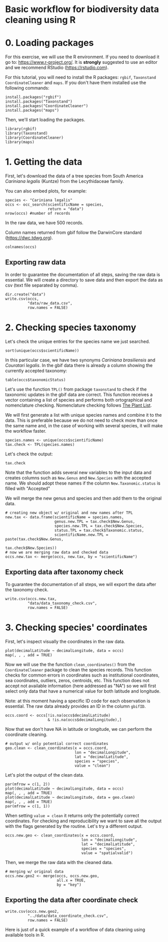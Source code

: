 # Basic workflow for biodiversity data cleaning using R

# 0. Loading packages

For this exercise, we will use the R environment. If you need to download it go to: https://www.r-project.org/. It is **strongly** suggested to use an editor and we recommend RStudio (https://rstudio.com).

For this tutorial, you will need to install the R packages: `rgbif`, `Taxonstand` `CoordinateCleaner` and `maps`. If you don't have them installed use the following commands:

```
install.packages("rgbif")
install.packages("Taxonstand")
install.packages("CoordinateCleaner")
install.packages("maps")
```

Then, we'll start loading the packages.  

```{r loading pkg}
library(rgbif)
library(Taxonstand)
library(CoordinateCleaner)
library(maps)
```

# 1. Getting the data

First, let's download the data of a tree species from South America *Cariniana legalis* (Kuntze) from the Lecythidaceae family.

You can also embed plots, for example:

```{r occs}
species <- "Cariniana legalis"
occs <- occ_search(scientificName = species, 
                   return = "data")
nrow(occs) #number of records 
```

In the raw data, we have 500 records. 

Column names returned from gbif follow the DarwinCore standard (https://dwc.tdwg.org). 

```{r col-names}
colnames(occs)
```

## Exporting raw data

In order to guarantee the documentation of all steps, saving the raw data is essential. We will create a directory to save data and then export the data as csv (text file separated by comma).  

```{r save-raw}
dir.create("data")
write.csv(occs, 
          "data/raw_data.csv", 
          row.names = FALSE)
```

# 2. Checking species taxonomy

Let's check the unique entries for the species name we just searched.

```{r sp-name}
sort(unique(occs$scientificName))
```

In this particular case, we have two synonyms *Cariniana brasiliensis* and *Couratari legalis*. In the gbif data there is already a column showing the currently accepted taxonomy:

```{r sp-accepted}
table(occs$taxonomicStatus)
```

Let's use the function `TPL()` from package `taxonstand` to check if the taxonomic updates in the gbif data are correct. This function receives a vector containing a list of species and performs both ortographical and nomenclature checking. Nomenclature checking follows [The Plant List](http://www.theplantlist.org/). 

We will first generate a list with unique species names and combine it to the data. This is preferable because we do not need to check more than once the same name and, in the case of working with several species, it will make the workflow faster. 

```{r taxonstand}
species.names <- unique(occs$scientificName) 
tax.check <- TPL(species.names)
```

Let's check the output:

```{r tax-out}
tax.check
```

Note that the function adds several new variables to the input data and creates columns such as `New.Genus` and `New.Species` with the accepted name. We should adopt these names if the column `New.Taxonomic.status` is filled with "Accepted"

We will merge the new genus and species and then add them to the original data. 

```{r merge}
# creating new object w/ original and new names after TPL
new.tax <- data.frame(scientificName = species.names, 
                      genus.new.TPL = tax.check$New.Genus, 
                      species.new.TPL = tax.check$New.Species,
                      status.TPL = tax.check$Taxonomic.status,
                      scientificName.new.TPL = paste(tax.check$New.Genus,
                                                     tax.check$New.Species)) 
# now we are merging raw data and checked data
occs.new.tax <- merge(occs, new.tax, by = "scientificName")
```

## Exporting data after taxonomy check

To guarantee the documentation of all steps, we will export the data after the taxonomy check. 

```{r}
write.csv(occs.new.tax, 
          "data/data_taxonomy_check.csv", 
          row.names = FALSE)
```

# 3. Checking species' coordinates

First, let's inspect visually the coordinates in the raw data. 

```{r}
plot(decimalLatitude ~ decimalLongitude, data = occs)
map(, , , add = TRUE)
```

Now we will use the the function `clean_coordinates()` from the `CoordinateCleaner` package to clean the species records. This function checks for common errors in coordinates such as institutional coordinates, sea coordinates, outliers, zeros, centroids, etc. This function does not accept not available information (here addressed as "NA") so we will first select only data that have a numerical value for both latitude and longitude. 

Note: at this moment having a specific ID code for each observation is essential. The raw data already provides an ID in the column `gbifID`. 

```{r coord-prep}
occs.coord <- occs[!is.na(occs$decimalLatitude) 
                   & !is.na(occs$decimalLongitude),]
```

Now that we don't have NA in latitude or longitude, we can perform the coordinate cleaning.

```{r coord-clean}
# output w/ only potential correct coordinates
geo.clean <- clean_coordinates(x = occs.coord, 
                               lon = "decimalLongitude",
                               lat = "decimalLatitude",
                               species = "species", 
                               value = "clean")
```

Let's plot the output of the clean data. 

```{r map-plot}
par(mfrow = c(1, 2))
plot(decimalLatitude ~ decimalLongitude, data = occs)
map(, , , add = TRUE)
plot(decimalLatitude ~ decimalLongitude, data = geo.clean)
map(, , , add = TRUE)
par(mfrow = c(1, 1))
```

When setting `value = clean` it returns only the potentially correct coordinates. For checking and reproducibility we want to save all the output with the flags generated by the routine. Let's try a different output. 

```{r coord-clean-2}
occs.new.geo <- clean_coordinates(x = occs.coord, 
                                  lon = "decimalLongitude",
                                  lat = "decimalLatitude",
                                  species = "species", 
                                  value = "spatialvalid")
```
Then, we merge the raw data with the cleaned data.

```{r}
# merging w/ original data
occs.new.geo2 <- merge(occs, occs.new.geo, 
                       all.x = TRUE, 
                       by = "key") 
```


## Exporting the data after coordinate check

```{r}
write.csv(occs.new.geo2, 
          "../data/data_coordinate_check.csv", 
          row.names = FALSE)
```

Here is just of a quick example of a workflow of data cleaning using available tools in R.  

